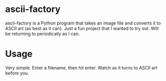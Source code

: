 ascii-factory
=============

ascii-factory is a Python program that takes an image file and converts it to ASCII art (as best as it can). Just a fun project that I wanted to try out. Will be returning to periodically as I can.

Usage
=====

Very simple. Enter a filename, then hit enter. Watch as it turns to ASCII art before you.